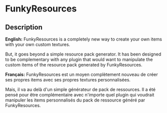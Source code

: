 # FunkyResources
## Description

**English:** 
FunkyResources is a completely new way to create your own items with your own custom textures.

But, it goes beyond a simple resource pack generator. It has been designed to be complementary with any plugin that would want to manipulate the custom items of the resource pack generated by FunkyResources.

**Français:**
FunkyResources est un moyen complètement nouveau de créer ses propres items avec ses propres textures personnalisées.

Mais, il va au delà d'un simple générateur de pack de ressources. Il a été pensé pour être complémentaire avec n'importe quel plugin qui voudrait manipuler les items personnalisés du pack de ressource généré par FunkyResources.